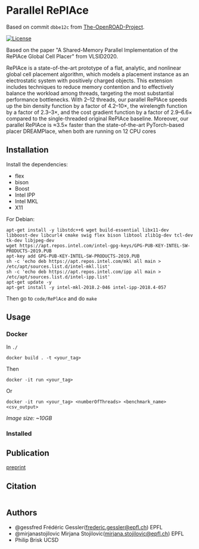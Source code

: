 # Parallel RePlAce

Based on commit `dbbe12c` from [The-OpenROAD-Project](https://github.com/The-OpenROAD-Project/RePlAce).

[![License](https://img.shields.io/badge/License-BSD%203--Clause-blue.svg)](https://opensource.org/licenses/BSD-3-Clause)

Based on the paper "A Shared-Memory Parallel Implementation of the RePlAce Global Cell Placer" from VLSID2020.

RePlAce is a state-of-the-art prototype of a flat, analytic, and nonlinear global cell placement algorithm, which models a placement instance as an electrostatic system with positively charged objects. 
This extension includes techniques to reduce memory contention and to effectively balance the workload among threads, targeting the most substantial performance bottlenecks. 
With 2–12 threads, our parallel RePlAce speeds up the bin density function by a factor of 4.2–10×, the wirelength function by a factor of 2.3–3×, and the cost gradient function by a factor of 2.9–6.6× compared to the single-threaded original RePlAce baseline. Moreover, our parallel RePlAce is ≈3.5× faster than the state-of-the-art PyTorch-based placer DREAMPlace, when both are running on 12 CPU cores

## Installation

Install the dependencies:

- flex
- bison
- Boost
- Intel IPP
- Intel MKL
- X11

For Debian:

```shell
apt-get install -y libstdc++6 wget build-essential libx11-dev libboost-dev libcurl4 cmake swig flex bison libtool zlib1g-dev tcl-dev tk-dev libjpeg-dev
wget https://apt.repos.intel.com/intel-gpg-keys/GPG-PUB-KEY-INTEL-SW-PRODUCTS-2019.PUB
apt-key add GPG-PUB-KEY-INTEL-SW-PRODUCTS-2019.PUB
sh -c 'echo deb https://apt.repos.intel.com/mkl all main > /etc/apt/sources.list.d/intel-mkl.list'
sh -c 'echo deb https://apt.repos.intel.com/ipp all main > /etc/apt/sources.list.d/intel-ipp.list'
apt-get update -y
apt-get install -y intel-mkl-2018.2-046 intel-ipp-2018.4-057 
```

Then go to `code/RePlAce` and do `make`

## Usage

### Docker

In `./`

`docker build . -t <your_tag>`

Then

`docker -it run <your_tag>`

Or 

`docker -it run <your_tag> <numberOfThreads> <benchmark_name> <csv_output>`

*Image size: ~10GB*

### Installed



## Publication

[preprint](https://infoscience.epfl.ch/record/273833?ln=en)

## Citation

```bibtex

```

## Authors
- @gessfred Frédéric Gessler(frederic.gessler@epfl.ch) EPFL
- @mirjanastojilovic Mirjana Stojilovic(mirjana.stojilovic@epfl.ch) EPFL
- Philip Brisk UCSD
